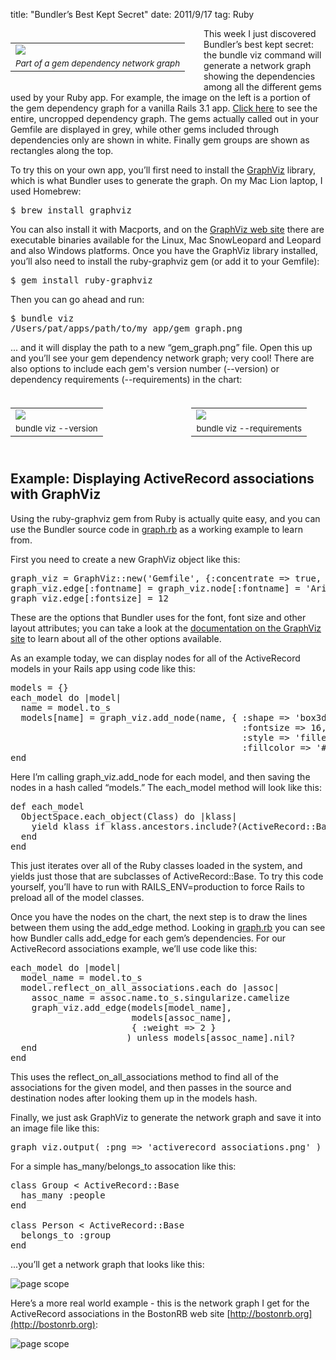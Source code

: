title: "Bundler’s Best Kept Secret"
date: 2011/9/17
tag: Ruby

<div style="float: left; padding: 7px 30px 10px 0px">
<table cellpadding="0" cellspacing="0" border="0">
  <tr><td><img src="https://patshaughnessy.net/assets/2011/9/17/gem_graph_cropped.png"></td></tr>
  <tr><td align="center"><small><i>Part of a gem dependency network graph</i></small></td></tr>
</table>
</div>

This week I just discovered Bundler’s best kept secret: the <span class="code">bundle viz</span> command will generate a network graph showing the dependencies among all the different gems used by your Ruby app. For example, the image on the left is a portion of the gem dependency graph for a vanilla Rails 3.1 app. [Click here](https://patshaughnessy.net/assets/2011/9/17/gem_graph.png) to see the entire, uncropped dependency graph. The gems actually called out in your Gemfile are displayed in grey, while other gems included through dependencies only are shown in white. Finally gem groups are shown as rectangles along the top.

To try this on your own app, you’ll first need to install the [GraphViz](http://www.graphviz.org/) library, which is what Bundler uses to generate the graph. On my Mac Lion laptop, I used Homebrew:

<pre type="console">
$ brew install graphviz
</pre>

You can also install it with Macports, and on the [GraphViz web site](http://www.graphviz.org/Download.php) there are executable binaries available for the Linux, Mac SnowLeopard and Leopard and also Windows platforms. Once you have the GraphViz library installed, you’ll also need to install the ruby-graphviz gem (or add it to your Gemfile):

<pre type="console">
$ gem install ruby-graphviz
</pre>

Then you can go ahead and run:

<pre type="console">
$ bundle viz
/Users/pat/apps/path/to/my_app/gem_graph.png
</pre>

... and it will display the path to a new “gem_graph.png” file. Open this up and you’ll see your gem dependency network graph; very cool! There are also options to include each gem's version number (<span class="code">--version</span>) or dependency requirements (<span class="code">--requirements</span>) in the chart:

<div style="float: left; padding: 7px 30px 10px 0px">
<table cellpadding="0" cellspacing="0" border="0">
  <tr><td><img src="https://patshaughnessy.net/assets/2011/9/17/gem_graph_version.png"></td></tr>
  <tr><td align="center"><small>bundle viz --version</small></td></tr>
</table>
</div>

<div style="float: right; padding: 7px 30px 10px 0px">
<table cellpadding="0" cellspacing="0" border="0">
  <tr><td><img src="https://patshaughnessy.net/assets/2011/9/17/gem_graph_requirements.png"></td></tr>
  <tr><td align="center"><small>bundle viz --requirements</small></td></tr>
</table>
</div>

<div style="clear: both"></div>

## Example: Displaying ActiveRecord associations with GraphViz

Using the ruby-graphviz gem from Ruby is actually quite easy, and you can use the Bundler source code in [graph.rb](https://github.com/carlhuda/bundler/blob/1-0-stable/lib/bundler/graph.rb) as a working example to learn from.

First you need to create a new GraphViz object like this:

<pre type="ruby">
graph_viz = GraphViz::new('Gemfile', {:concentrate => true, :normalize => true, :nodesep => 0.55})
graph_viz.edge[:fontname] = graph_viz.node[:fontname] = 'Arial, Helvetica, SansSerif'
graph_viz.edge[:fontsize] = 12
</pre>

These are the options that Bundler uses for the font, font size and other layout attributes; you can take a look at the [documentation on the GraphViz site](http://www.graphviz.org/doc/info/attrs.html) to learn about all of the other options available.

As an example today, we can display nodes for all of the ActiveRecord models in your Rails app using code like this:

<pre type="ruby">
models = {}
each_model do |model|
  name = model.to_s
  models[name] = graph_viz.add_node(name, { :shape => 'box3d',
                                            :fontsize => 16,
                                            :style => 'filled',
                                            :fillcolor => '#B9B9D5' } )
end
</pre>

Here I’m calling graph_viz.add_node for each model, and then saving the nodes in a hash called “models.” The <span class="code">each_model</span> method will look like this:

<pre type="ruby">
def each_model
  ObjectSpace.each_object(Class) do |klass|
    yield klass if klass.ancestors.include?(ActiveRecord::Base) && klass != ActiveRecord::Base
  end
end
</pre>

This just iterates over all of the Ruby classes loaded in the system, and yields just those that are subclasses of ActiveRecord::Base. To try this code yourself, you’ll have to run with RAILS_ENV=production to force Rails to preload all of the model classes.

Once you have the nodes on the chart, the next step is to draw the lines between them using the <span class="code">add_edge</span> method. Looking in [graph.rb](https://github.com/carlhuda/bundler/blob/1-0-stable/lib/bundler/graph.rb) you can see how Bundler calls <span class="code">add_edge</span> for each gem’s dependencies. For our ActiveRecord associations example, we’ll use code like this:

<pre type="ruby">
each_model do |model|
  model_name = model.to_s
  model.reflect_on_all_associations.each do |assoc|
    assoc_name = assoc.name.to_s.singularize.camelize
    graph_viz.add_edge(models[model_name],
                       models[assoc_name],
                       { :weight => 2 }
                      ) unless models[assoc_name].nil?
  end
end
</pre>

This uses the reflect_on_all_associations method to find all of the associations for the given model, and then passes in the source and destination nodes after looking them up in the models hash.

Finally, we just ask GraphViz to generate the network graph and save it into an image file like this:

<pre type="ruby">
graph_viz.output( :png => 'activerecord_associations.png' )
</pre>

For a simple has_many/belongs_to assocation like this: 

<pre type="ruby">
class Group < ActiveRecord::Base
  has_many :people
end

class Person < ActiveRecord::Base
  belongs_to :group
end
</pre>

...you’ll get a network graph that looks like this:

![page scope](https://patshaughnessy.net/assets/2011/9/17/activerecord_associations.png)

Here’s a more real world example - this is the network graph I get for the ActiveRecord associations in the BostonRB web site [http://bostonrb.org](http://bostonrb.org):

![page scope](https://patshaughnessy.net/assets/2011/9/17/bostonrb_models.png)
